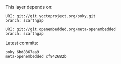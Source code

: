 This layer depends on:

    URI: git://git.yoctoproject.org/poky.git
    branch: scarthgap

    URI: git://git.openembedded.org/meta-openembedded
    branch: scarthgap

Latest commits:

    poky 6bd8367aa9
    meta-openembedded cf942682b
